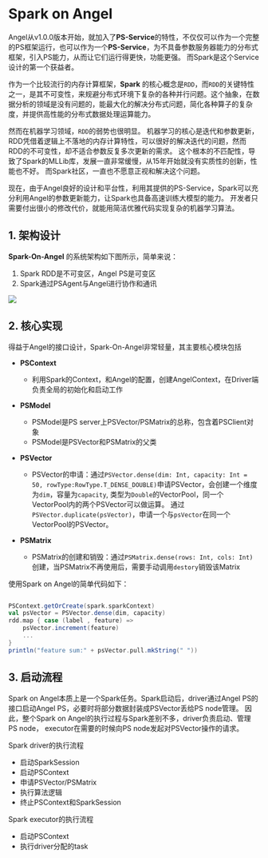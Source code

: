 # Spark on Angel

Angel从v1.0.0版本开始，就加入了**PS-Service**的特性，不仅仅可以作为一个完整的PS框架运行，也可以作为一个**PS-Service**，为不具备参数服务器能力的分布式框架，引入PS能力，从而让它们运行得更快，功能更强。 而Spark是这个Service设计的第一个获益者。


作为一个比较流行的内存计算框架，**Spark** 的核心概念是`RDD`，而`RDD`的关键特性之一，是其不可变性，来规避分布式环境下复杂的各种并行问题。这个抽象，在数据分析的领域是没有问题的，能最大化的解决分布式问题，简化各种算子的复杂度，并提供高性能的分布式数据处理运算能力。

然而在机器学习领域，`RDD`的弱势也很明显。 机器学习的核心是迭代和参数更新，RDD凭借着逻辑上不落地的内存计算特性，可以很好的解决迭代的问题，然而RDD的不可变性，却不适合参数反复多次更新的需求。 这个根本的不匹配性，导致了Spark的MLLib库，发展一直非常缓慢，从15年开始就没有实质性的创新，性能也不好。 而Spark社区，一直也不愿意正视和解决这个问题。

现在，由于Angel良好的设计和平台性，利用其提供的PS-Service，Spark可以充分利用Angel的参数更新能力，让Spark也具备高速训练大模型的能力。 开发者只需要付出很小的修改代价，就能用简洁优雅代码实现复杂的机器学习算法。

## 1. 架构设计

**Spark-On-Angel** 的系统架构如下图所示，简单来说：

1. Spark RDD是不可变区，Angel PS是可变区
2. Spark通过PSAgent与Angel进行协作和通讯

![](../img/spark_on_angel_architecture.png)

## 2. 核心实现

得益于Angel的接口设计，Spark-On-Angel非常轻量，其主要核心模块包括

* **PSContext**
	* 利用Spark的Context，和Angel的配置，创建AngelContext，在Driver端负责全局的初始化和启动工作

* **PSModel**
	* PSModel是PS server上PSVector/PSMatrix的总称，包含着PSClient对象
	* PSModel是PSVector和PSMatrix的父类

* **PSVector**
	* PSVector的申请：通过`PSVector.dense(dim: Int, capacity: Int = 50, rowType:RowType.T_DENSE_DOUBLE)`申请PSVector，会创建一个维度为`dim`，容量为`capacity`, 类型为`Double`的VectorPool，同一个VectorPool内的两个PSVector可以做运算。
	通过`PSVector.duplicate(psVector)`，申请一个与`psVector`在同一个VectorPool的PSVector。
	
* **PSMatrix**
	* PSMatrix的创建和销毁：通过`PSMatrix.dense(rows: Int, cols: Int)`创建，当PSMatrix不再使用后，需要手动调用`destory`销毁该Matrix

使用Spark on Angel的简单代码如下：

```Scala

PSContext.getOrCreate(spark.sparkContext)
val psVector = PSVector.dense(dim, capacity)
rdd.map { case (label , feature) =>
  	psVector.increment(feature)
  	...
}
println("feature sum:" + psVector.pull.mkString(" "))
```

## 3. 启动流程
Spark on Angel本质上是一个Spark任务。Spark启动后，driver通过Angel PS的接口启动Angel PS，必要时将部分数据封装成PSVector丢给PS node管理。 因此，整个Spark on Angel的执行过程与Spark差别不多，driver负责启动、管理PS node， executor在需要的时候向PS node发起对PSVector操作的请求。

Spark driver的执行流程
- 启动SparkSession
- 启动PSContext
- 申请PSVector/PSMatrix
- 执行算法逻辑
- 终止PSContext和SparkSession

Spark executor的执行流程
- 启动PSContext
- 执行driver分配的task
